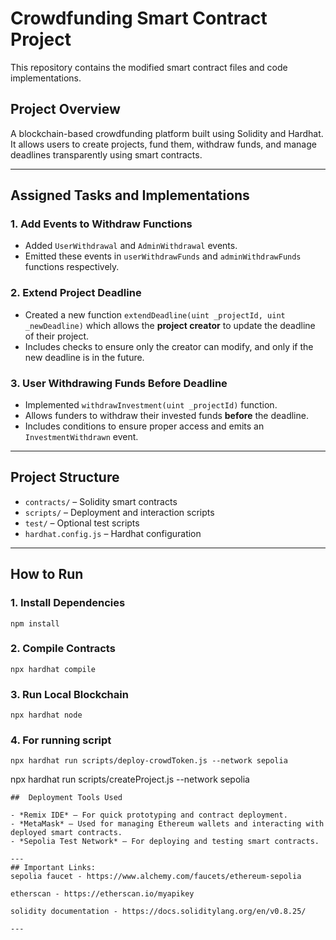 # Crowdfunding Smart Contract Project

This repository contains the modified smart contract files and code implementations.

## Project Overview

A blockchain-based crowdfunding platform built using Solidity and Hardhat. It allows users to create projects, fund them, withdraw funds, and manage deadlines transparently using smart contracts.

---

## Assigned Tasks and Implementations

### 1. Add Events to Withdraw Functions
- Added `UserWithdrawal` and `AdminWithdrawal` events.
- Emitted these events in `userWithdrawFunds` and `adminWithdrawFunds` functions respectively.

### 2. Extend Project Deadline
- Created a new function `extendDeadline(uint _projectId, uint _newDeadline)` which allows the **project creator** to update the deadline of their project.
- Includes checks to ensure only the creator can modify, and only if the new deadline is in the future.

### 3. User Withdrawing Funds Before Deadline
- Implemented `withdrawInvestment(uint _projectId)` function.
- Allows funders to withdraw their invested funds **before** the deadline.
- Includes conditions to ensure proper access and emits an `InvestmentWithdrawn` event.

---

##  Project Structure

- `contracts/` – Solidity smart contracts
- `scripts/` – Deployment and interaction scripts
- `test/` – Optional test scripts
- `hardhat.config.js` – Hardhat configuration

---

## How to Run

### 1. Install Dependencies
```
npm install
```
### 2. Compile Contracts
```
npx hardhat compile
```
### 3. Run Local Blockchain
```
npx hardhat node
```
### 4. For running script
```
npx hardhat run scripts/deploy-crowdToken.js --network sepolia
```
npx hardhat run scripts/createProject.js --network sepolia
```
##  Deployment Tools Used

- *Remix IDE* – For quick prototyping and contract deployment.
- *MetaMask* – Used for managing Ethereum wallets and interacting with deployed smart contracts.
- *Sepolia Test Network* – For deploying and testing smart contracts.

---
## Important Links:
sepolia faucet - https://www.alchemy.com/faucets/ethereum-sepolia

etherscan - https://etherscan.io/myapikey

solidity documentation - https://docs.soliditylang.org/en/v0.8.25/

---
